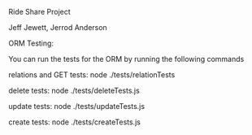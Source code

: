 Ride Share Project

Jeff Jewett, Jerrod Anderson

ORM Testing:

You can run the tests for the ORM by running the following commands

relations and GET tests: node ./tests/relationTests

delete tests: node ./tests/deleteTests.js

update tests: node ./tests/updateTests.js

create tests: node ./tests/createTests.js

